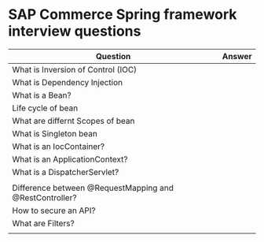 # SAP Commerce Spring framework interview questions

| Question                                                | Answer |
| ------------------------------------------------------- | ------ |
| What is Inversion of Control (IOC)                      |        |
| What is Dependency Injection                            |        |
| What is a Bean?                                         |        |
| Life cycle of bean                                      |        |
| What are differnt Scopes of bean                        |        |
| What is Singleton bean                                  |        |
| What is an IocContainer?                                |        |
| What is an ApplicationContext?                          |        |
| What is a DispatcherServlet?                            |        |
|                                                         |        |
| Difference between @RequestMapping and @RestController? |        |
| How to secure an API?                                   |        |
| What are Filters?                                       |        |
|                                                         |        |
